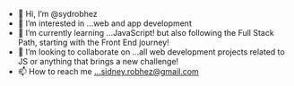 - 👋 Hi, I’m @sydrobhez
- 👀 I’m interested in ...web and app development
- 🌱 I’m currently learning ...JavaScript! but also following the Full Stack Path, starting with the Front End journey!
- 💞️ I’m looking to collaborate on ...all web development projects related to JS or anything that brings a new challenge!
- 📫 How to reach me ...sidney.robhez@gmail.com

<!---
sydrobhez/sydrobhez is a ✨ special ✨ repository because its `README.md` (this file) appears on your GitHub profile.
You can click the Preview link to take a look at your changes.
--->
